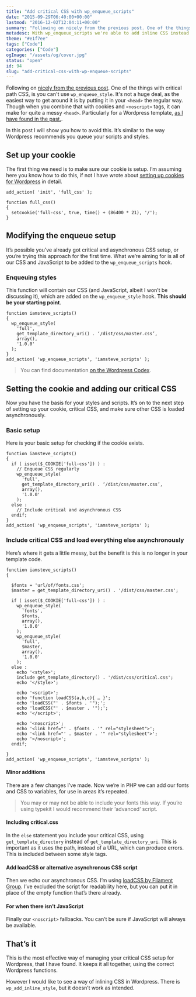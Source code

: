 ```yaml
---
title: "Add critical CSS with wp_enqueue_scripts"
date: "2015-09-29T06:40:00+00:00"
lastmod: "2016-12-02T12:04:11+00:00"
summary: "Following on nicely from the previous post. One of the things with critical path CSS, is you can’t use wp_enqueue_style. It’s not a huge deal, as the easiest way to get around it is by putting it in your <head> the regular way. Though when you combine that with cookies and <noscript> tags, it can make for quite a messy <head>. Particularly for a Wordpress template, as I have found in the past..In this post I will show you how to avoid this. It’s similar to the way Wordpress recommends you queue your scripts and styles."
metadesc: With wp_enqueue_scripts we're able to add inline CSS instead of including a file, this means we can add our critical CSS through functions.php."
theme: "#e1f7ee"
tags: ["Code"]
categories: ["Code"]
ogImage: "/assets/og/cover.jpg"
status: "open"
id: 94
slug: "add-critical-css-with-wp-enqueue-scripts"
---
```


Following on [nicely from the previous post]({site_url}blog/entry/setting-a-cookie-with-wordpress). One of the things with critical path CSS, is you can't use `wp_enqueue_style`. It's not a huge deal, as the easiest way to get around it is by putting it in your `<head>` the regular way. Though when you combine that with cookies and `<noscript>` tags, it can make for quite a messy `<head>`. Particularly for a Wordpress template, [as I have found in the past.]({site_url}blog/entry/using-cookies-to-serve-critical-css-for-first-time-visits).

In this post I will show you how to avoid this. It’s similar to the way Wordpress recommends you queue your scripts and styles.

## Set up your cookie
The first thing we need is to make sure our cookie is setup. I’m assuming here you know how to do this, if not I have wrote about [setting up cookies for Wordpress]({site_url}blog/entry/setting-a-cookie-with-wordpress) in detail.

```.language-php
add_action( 'init', 'full_css' );

function full_css()
{
  setcookie('full-css', true, time() + (86400 * 21), '/');
}
```

## Modifying the enqueue setup
It’s possible you’ve already got critical and asynchronous CSS setup, or you’re trying this approach for the first time. What we’re aiming for is all of our CSS and JavaScript to be added to the `wp_enqueue_scripts` hook.

### Enqueuing styles
This function will contain our CSS (and JavaScript, albeit I won’t be discussing it), which are added on the `wp_enqueue_style` hook. **This should be your starting point**. 

```.language-php
function iamsteve_scripts()
{
  wp_enqueue_style(
    'full',
    get_template_directory_uri() . ‘/dist/css/master.css’,
    array(),
    '1.0.0'
  );
}
add_action( 'wp_enqueue_scripts', 'iamsteve_scripts' );
```

> You can find documentation [on the Wordpress Codex](https://codex.wordpress.org/Function_Reference/wp_enqueue_style).

## Setting the cookie and adding our critical CSS
Now you have the basis for your styles and scripts. It’s on to the next step of setting up your cookie, critical CSS, and make sure other CSS is loaded asynchronously.

### Basic setup
Here is your basic setup for checking if the cookie exists.

```.language-php
function iamsteve_scripts()
{
  if ( isset($_COOKIE['full-css']) ) :
    // Enqueue CSS regularly
    wp_enqueue_style(
      'full',
      get_template_directory_uri() . ‘/dist/css/master.css’,
      array(),
      '1.0.0'
    );
  else :
    // Include critical and asynchronous CSS
  endif;
}
add_action( 'wp_enqueue_scripts', 'iamsteve_scripts' );
```

### Include critical CSS and load everything else asynchronously
Here’s where it gets a little messy, but the benefit is this is no longer in your template code.

```{.language-php .code-tall}
function iamsteve_scripts()
{

  $fonts = 'url/of/fonts.css';
  $master = get_template_directory_uri() . '/dist/css/master.css';

  if ( isset($_COOKIE['full-css']) ) :
    wp_enqueue_style(
      'fonts',
      $fonts,
      array(),
      '1.0.0'
    );
    wp_enqueue_style(
      'full',
      $master,
      array(),
      '1.0.0'
    );
  else :
    echo '<style>';
    include get_template_directory() . '/dist/css/critical.css';
    echo '</style>';

    echo '<script>';
    echo 'function loadCSS(a,b,c){ … }';
    echo 'loadCSS("' . $fonts . '");';
    echo 'loadCSS("' . $master . '");';
    echo '</script>';

    echo '<noscript>';
    echo '<link href="' . $fonts . '" rel="stylesheet">';
    echo '<link href="' . $master . '" rel="stylesheet">';
    echo '</noscript>';
  endif;

}
add_action( 'wp_enqueue_scripts', 'iamsteve_scripts' );
```

#### Minor additions
There are a few changes I’ve made. Now we’re in PHP we can add our fonts and CSS to variables, for use in areas it’s repeated.

> You may or may not be able to include your fonts this way. If you’re using typekit I would recommend their ‘advanced’ script.

#### Including critical.css
In the `else` statement you include your critical CSS, using `get_template_directory` instead of `get_template_directory_uri`. This is important as it uses the path, instead of a URL, which can produce errors. This is included between some style tags.

#### Add loadCSS or alternative asynchronous CSS script
Then we echo our asynchronous CSS. I’m using [loadCSS by Filament Group](https://github.com/filamentgroup/loadCSS). I’ve excluded the script for readability here, but you can put it in place of the empty function that’s there already.

#### For when there isn’t JavaScript
Finally our `<noscript>` fallbacks. You can’t be sure if JavaScript will always be available.

## That’s it
This is the most effective way of managing your critical CSS setup for Wordpress, that I have found. It keeps it all together, using the correct Wordpress functions.

However I would like to see a way of inlining CSS in Wordpress. There is `wp_add_inline_style`, but it doesn’t work as intended.